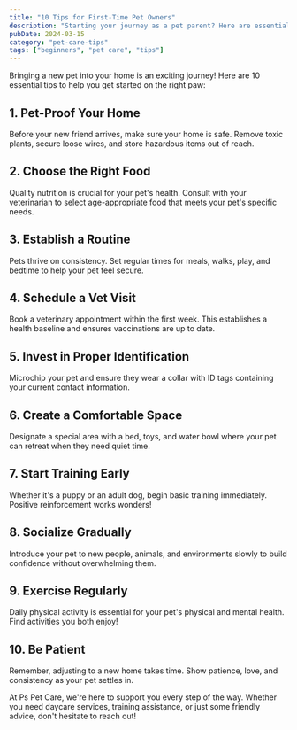 ```yaml
---
title: "10 Tips for First-Time Pet Owners"
description: "Starting your journey as a pet parent? Here are essential tips to ensure a smooth transition for both you and your new furry friend."
pubDate: 2024-03-15
category: "pet-care-tips"
tags: ["beginners", "pet care", "tips"]
---
```


Bringing a new pet into your home is an exciting journey! Here are 10 essential tips to help you get started on the right paw:

## 1. Pet-Proof Your Home

Before your new friend arrives, make sure your home is safe. Remove toxic plants, secure loose wires, and store hazardous items out of reach.

## 2. Choose the Right Food

Quality nutrition is crucial for your pet's health. Consult with your veterinarian to select age-appropriate food that meets your pet's specific needs.

## 3. Establish a Routine

Pets thrive on consistency. Set regular times for meals, walks, play, and bedtime to help your pet feel secure.

## 4. Schedule a Vet Visit

Book a veterinary appointment within the first week. This establishes a health baseline and ensures vaccinations are up to date.

## 5. Invest in Proper Identification

Microchip your pet and ensure they wear a collar with ID tags containing your current contact information.

## 6. Create a Comfortable Space

Designate a special area with a bed, toys, and water bowl where your pet can retreat when they need quiet time.

## 7. Start Training Early

Whether it's a puppy or an adult dog, begin basic training immediately. Positive reinforcement works wonders!

## 8. Socialize Gradually

Introduce your pet to new people, animals, and environments slowly to build confidence without overwhelming them.

## 9. Exercise Regularly

Daily physical activity is essential for your pet's physical and mental health. Find activities you both enjoy!

## 10. Be Patient

Remember, adjusting to a new home takes time. Show patience, love, and consistency as your pet settles in.

At Ps Pet Care, we're here to support you every step of the way. Whether you need daycare services, training assistance, or just some friendly advice, don't hesitate to reach out!